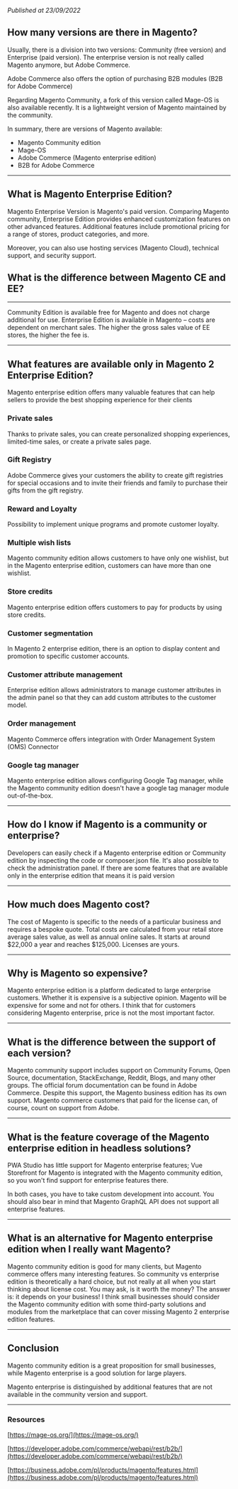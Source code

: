 *Published at 23/09/2022*

## How many versions are there in Magento?

Usually, there is a division into two versions: Community (free version) and Enterprise (paid version). The enterprise version is not really called Magento anymore, but Adobe Commerce.

Adobe Commerce also offers the option of purchasing B2B modules (B2B for Adobe Commerce)

Regarding Magento Community, a fork of this version called Mage-OS is also available recently. It is a lightweight version of Magento maintained by the community.

In summary, there are versions of Magento available:

- Magento Community edition
- Mage-OS
- Adobe Commerce (Magento enterprise edition)
- B2B for Adobe Commerce

---

## What is Magento Enterprise Edition?

Magento Enterprise Version is Magento's paid version. Comparing Magento community, Enterprise Edition provides enhanced customization features on other advanced features. Additional features include promotional pricing for a range of stores, product categories, and more.

Moreover, you can also use hosting services (Magento Cloud), technical support, and security support.

## What is the difference between Magento CE and EE?

---

Community Edition is available free for Magento and does not charge additional for use. Enterprise Edition is available in Magento – costs are dependent on merchant sales. The higher the gross sales value of EE stores, the higher the fee is.

---

## What features are available only in Magento 2 Enterprise Edition?

Magento enterprise edition offers many valuable features that can help sellers to provide the best shopping experience for their clients

### Private sales

Thanks to private sales, you can create personalized shopping experiences, limited-time sales, or create a private sales page.

### Gift Registry

Adobe Commerce gives your customers the ability to create gift registries for special occasions and to invite their friends and family to purchase their gifts from the gift registry.

### Reward and Loyalty

Possibility to implement unique programs and promote customer loyalty.

### Multiple wish lists

Magento community edition allows customers to have only one wishlist, but in the Magento enterprise edition, customers can have more than one wishlist.

### Store credits

Magento enterprise edition offers customers to pay for products by using store credits.

### Customer segmentation

In Magento 2 enterprise edition, there is an option to display content and promotion to specific customer accounts.

### Customer attribute management

Enterprise edition allows administrators to manage customer attributes in the admin panel so that they can add custom attributes to the customer model.

### Order management

Magento Commerce offers integration with Order Management System (OMS) Connector

### Google tag manager

Magento enterprise edition allows configuring Google Tag manager, while the Magento community edition doesn't have a google tag manager module out-of-the-box.

---

## How do I know if Magento is a community or enterprise?

Developers can easily check if a Magento enterprise edition or Community edition by inspecting the code or composer.json file. It's also possible to check the administration panel. If there are some features that are available only in the enterprise edition that means it is paid version

---

## How much does Magento cost?

The cost of Magento is specific to the needs of a particular business and requires a bespoke quote. Total costs are calculated from your retail store average sales value, as well as annual online sales. It starts at around $22,000 a year and reaches $125,000. Licenses are yours.

---

## Why is Magento so expensive?

Magento enterprise edition is a platform dedicated to large enterprise customers. Whether it is expensive is a subjective opinion. Magento will be expensive for some and not for others. I think that for customers considering Magento enterprise, price is not the most important factor.

---

## What is the difference between the support of each version?

Magento community support includes support on Community Forums, Open Source, documentation, StackExchange, Reddit, Blogs, and many other groups. The official forum documentation can be found in Adobe Commerce. Despite this support, the Magento business edition has its own support. Magento commerce customers that paid for the license can, of course, count on support from Adobe.

---

## What is the feature coverage of the Magento enterprise edition in headless solutions?

PWA Studio has little support for Magento enterprise features; Vue Storefront for Magento is integrated with the Magento community edition, so you won't find support for enterprise features there.

In both cases, you have to take custom development into account. You should also bear in mind that Magento GraphQL API does not support all enterprise features.

---

## What is an alternative for Magento enterprise edition when I really want Magento?

Magento community edition is good for many clients, but Magento commerce offers many interesting features. So community vs enterprise edition is theoretically a hard choice, but not really at all when you start thinking about license cost. You may ask, is it worth the money? The answer is: it depends on your business! I think small businesses should consider the Magento community edition with some third-party solutions and modules from the marketplace that can cover missing Magento 2 enterprise edition features.

---

## Conclusion

Magento community edition is a great proposition for small businesses, while Magento enterprise is a good solution for large players.

Magento enterprise is distinguished by additional features that are not available in the community version and support.

---

### Resources

[https://mage-os.org/](https://mage-os.org/)

[https://developer.adobe.com/commerce/webapi/rest/b2b/](https://developer.adobe.com/commerce/webapi/rest/b2b/)

[https://business.adobe.com/pl/products/magento/features.html](https://business.adobe.com/pl/products/magento/features.html)
